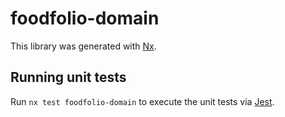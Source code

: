 # foodfolio-domain

This library was generated with [Nx](https://nx.dev).

## Running unit tests

Run `nx test foodfolio-domain` to execute the unit tests via [Jest](https://jestjs.io).
